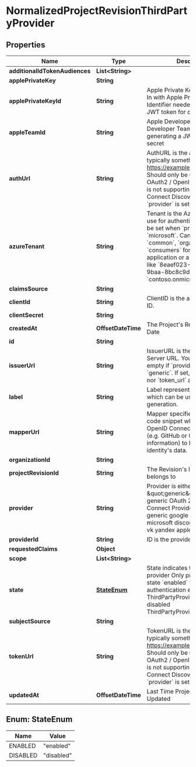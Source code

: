 

# NormalizedProjectRevisionThirdPartyProvider


## Properties

| Name | Type | Description | Notes |
|------------ | ------------- | ------------- | -------------|
|**additionalIdTokenAudiences** | **List&lt;String&gt;** |  |  [optional] |
|**applePrivateKey** | **String** |  |  [optional] |
|**applePrivateKeyId** | **String** | Apple Private Key Identifier  Sign In with Apple Private Key Identifier needed for generating a JWT token for client secret |  [optional] |
|**appleTeamId** | **String** | Apple Developer Team ID  Apple Developer Team ID needed for generating a JWT token for client secret |  [optional] |
|**authUrl** | **String** | AuthURL is the authorize url, typically something like: https://example.org/oauth2/auth Should only be used when the OAuth2 / OpenID Connect server is not supporting OpenID Connect Discovery and when &#x60;provider&#x60; is set to &#x60;generic&#x60;. |  [optional] |
|**azureTenant** | **String** | Tenant is the Azure AD Tenant to use for authentication, and must be set when &#x60;provider&#x60; is set to &#x60;microsoft&#x60;.  Can be either &#x60;common&#x60;, &#x60;organizations&#x60;, &#x60;consumers&#x60; for a multitenant application or a specific tenant like &#x60;8eaef023-2b34-4da1-9baa-8bc8c9d6a490&#x60; or &#x60;contoso.onmicrosoft.com&#x60;. |  [optional] |
|**claimsSource** | **String** |  |  [optional] |
|**clientId** | **String** | ClientID is the application&#39;s Client ID. |  [optional] |
|**clientSecret** | **String** |  |  [optional] |
|**createdAt** | **OffsetDateTime** | The Project&#39;s Revision Creation Date |  [optional] [readonly] |
|**id** | **String** |  |  [optional] |
|**issuerUrl** | **String** | IssuerURL is the OpenID Connect Server URL. You can leave this empty if &#x60;provider&#x60; is not set to &#x60;generic&#x60;. If set, neither &#x60;auth_url&#x60; nor &#x60;token_url&#x60; are required. |  [optional] |
|**label** | **String** | Label represents an optional label which can be used in the UI generation. |  [optional] |
|**mapperUrl** | **String** | Mapper specifies the JSONNet code snippet which uses the OpenID Connect Provider&#39;s data (e.g. GitHub or Google profile information) to hydrate the identity&#39;s data. |  [optional] |
|**organizationId** | **String** |  |  [optional] |
|**projectRevisionId** | **String** | The Revision&#39;s ID this schema belongs to |  [optional] |
|**provider** | **String** | Provider is either \&quot;generic\&quot; for a generic OAuth 2.0 / OpenID Connect Provider or one of: generic google github gitlab microsoft discord slack facebook vk yandex apple |  [optional] |
|**providerId** | **String** | ID is the provider&#39;s ID |  [optional] |
|**requestedClaims** | **Object** |  |  [optional] |
|**scope** | **List&lt;String&gt;** |  |  [optional] |
|**state** | [**StateEnum**](#StateEnum) | State indicates the state of the provider  Only providers with state &#x60;enabled&#x60; will be used for authentication enabled ThirdPartyProviderStateEnabled disabled ThirdPartyProviderStateDisabled |  [optional] |
|**subjectSource** | **String** |  |  [optional] |
|**tokenUrl** | **String** | TokenURL is the token url, typically something like: https://example.org/oauth2/token  Should only be used when the OAuth2 / OpenID Connect server is not supporting OpenID Connect Discovery and when &#x60;provider&#x60; is set to &#x60;generic&#x60;. |  [optional] |
|**updatedAt** | **OffsetDateTime** | Last Time Project&#39;s Revision was Updated |  [optional] [readonly] |



## Enum: StateEnum

| Name | Value |
|---- | -----|
| ENABLED | &quot;enabled&quot; |
| DISABLED | &quot;disabled&quot; |



